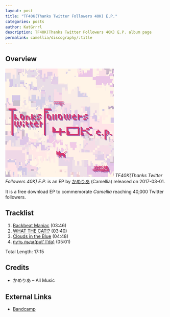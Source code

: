 ```yaml
---
layout: post
title: "TF40K(Thanks Twitter Followers 40K) E.P."
categories: posts
author: KatGrrrl
description: TF40K(Thanks Twitter Followers 40K) E.P. album page
permalink: camellia/discography/:title
---
```


## Overview

![No catalog number](/assets/images/camellia/albums/TF40KEP.png)
*TF40K(Thanks Twitter Followers 40K) E.P.* is an EP by [かめりあ](/postsWiki/_posts/camellia/2023-12-10-camellia.md) (Camellia) released on 2017-03-01.

It is a free download EP to commemorate *Camellia* reaching 40,000 Twitter followers.

## Tracklist

1. [Backbeat Maniac](#) (03:46)
2. [WHAT THE CAT!?](#) (03:40)
3. [Clouds in the Blue](#) (04:48)
4. [путь льда(put' l'da)](#) (05:01)

Total Length: 17:15

## Credits

* かめりあ – All Music

## External Links

* [Bandcamp](https://cametek.bandcamp.com/album/tf40k-thanks-twitter-followers-40k-e-p)
